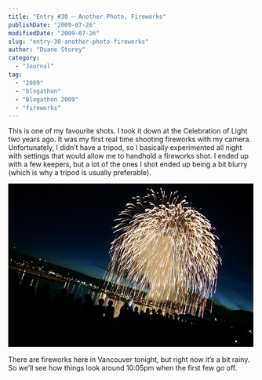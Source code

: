```yaml
---
title: "Entry #30 – Another Photo, Fireworks"
publishDate: "2009-07-26"
modifiedDate: "2009-07-26"
slug: "entry-30-another-photo-fireworks"
author: "Duane Storey"
category:
  - "Journal"
tag:
  - "2009"
  - "blogathon"
  - "Blogathon 2009"
  - "fireworks"
---
```


This is one of my favourite shots. I took it down at the Celebration of Light two years ago. It was my first real time shooting fireworks with my camera. Unfortunately, I didn’t have a tripod, so I basically experimented all night with settings that would allow me to handhold a fireworks shot. I ended up with a few keepers, but a lot of the ones I shot ended up being a bit blurry (which is why a tripod is usually preferable).

[![fireworks](_images/entry-30--another-photo-fireworks-1.jpg)](http://www.flickr.com/photos/duanestorey/902238595/)

There are fireworks here in Vancouver tonight, but right now it’s a bit rainy. So we’ll see how things look around 10:05pm when the first few go off.